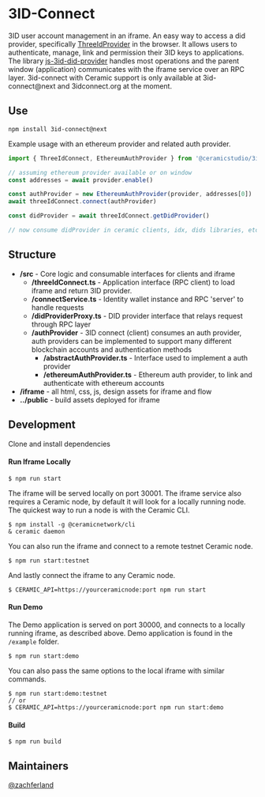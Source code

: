 # <a name="intro"></a> 3ID-Connect

3ID user account management in an iframe. An easy way to access a did provider, specifically [ThreeIdProvider](https://github.com/ceramicstudio/js-3id-did-provider) in the browser. It allows users to authenticate, manage, link and permission their 3ID keys to applications. The library [js-3id-did-provider](https://github.com/ceramicstudio/js-3id-did-provider) handles most operations and the parent window (application) communicates with the iframe service over an RPC layer. 3id-connect with Ceramic support is only available at 3id-connect@next and 3idconnect.org at the moment.

## <a name="use"></a> Use

```
npm install 3id-connect@next
```

Example usage with an ethereum provider and related auth provider.

```js
import { ThreeIdConnect, EthereumAuthProvider } from '@ceramicstudio/3id-connect'

// assuming ethereum provider available or on window
const addresses = await provider.enable()

const authProvider = new EthereumAuthProvider(provider, addresses[0])
await threeIdConnect.connect(authProvider)

const didProvider = await threeIdConnect.getDidProvider()

// now consume didProvider in ceramic clients, idx, dids libraries, etc
```

## <a name="structure"></a> Structure

- **/src** - Core logic and consumable interfaces for clients and iframe
  - **/threeIdConnect.ts** - Application interface (RPC client) to load iframe and return 3ID provider.
  - **/connectService.ts** - Identity wallet instance and RPC 'server' to handle requests
  - **/didProviderProxy.ts** - DID provider interface that relays request through RPC layer
  - **/authProvider** - 3ID connect (client) consumes an auth provider, auth providers can be implemented to support many different blockchain accounts and authentication methods
    - **/abstractAuthProvider.ts** - Interface used to implement a auth provider
    - **/ethereumAuthProvider.ts** - Ethereum auth provider, to link and authenticate with ethereum accounts
- **/iframe** - all html, css, js, design assets for iframe and flow
- **../public** - build assets deployed for iframe

## <a name="development"></a> Development

Clone and install dependencies

#### Run Iframe Locally

```
$ npm run start
```

The iframe will be served locally on port 30001. The iframe service also requires a Ceramic node, by default it will look for a locally running node. The quickest way to run a node is with the Ceramic CLI.

```
$ npm install -g @ceramicnetwork/cli
& ceramic daemon
```

You can also run the iframe and connect to a remote testnet Ceramic node.

```
$ npm run start:testnet
```

And lastly connect the iframe to any Ceramic node.

```
$ CERAMIC_API=https://yourceramicnode:port npm run start
```

#### Run Demo

The Demo application is served on port 30000, and connects to a locally running iframe, as described above. Demo application is found in the `/example` folder.

```
$ npm run start:demo
```

You can also pass the same options to the local iframe with similar commands.

```
$ npm run start:demo:testnet
// or
$ CERAMIC_API=https://yourceramicnode:port npm run start:demo
```

#### Build

```
$ npm run build
```

## Maintainers

[@zachferland](https://github.com/zachferland)
